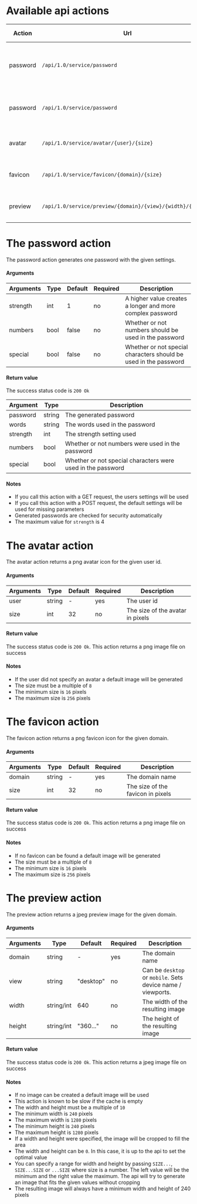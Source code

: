# Available api actions
| Action | Url | Method | Session required | Description |
| --- | --- | --- | --- | --- |
| password | `/api/1.0/service/password` | GET | yes | Generates a password with the users default settings |
| password | `/api/1.0/service/password` | POST | yes | Generates a password with the given settings |
| avatar   | `/api/1.0/service/avatar/{user}/{size}` | GET | no | Returns the avatar image for a user |
| favicon  | `/api/1.0/service/favicon/{domain}/{size}` | GET | no | Returns a favicon image for a domain |
| preview  | `/api/1.0/service/preview/{domain}/{view}/{width}/{height}` | GET | no | Returns a preview image for a domain |




# The password action
The password action generates one password with the given settings.

#### Arguments
| Arguments | Type | Default | Required | Description |
| --- | --- | --- | --- | --- |
| strength | int | 1 | no | A higher value creates a longer and more complex password |
| numbers | bool | false | no | Whether or not numbers should be used in the password |
| special | bool | false | no | Whether or not special characters should be used in the password |

#### Return value
The success status code is `200 Ok`

| Argument | Type | Description |
| --- | --- | --- |
| password | string | The generated password |
| words | string | The words used in the password |
| strength | int | The strength setting used |
| numbers | bool | Whether or not numbers were used in the password |
| special | bool | Whether or not special characters were used in the password |

#### Notes
 - If you call this action with a GET request, the users settings will be used
 - If you call this action with a POST request, the default settings will be used for missing parameters
 - Generated passwords are checked for security automatically
 - The maximum value for `strength` is 4




# The avatar action
The avatar action returns a png avatar icon for the given user id.

#### Arguments
| Arguments | Type | Default | Required | Description |
| --- | --- | --- | --- | --- |
| user | string | - | yes | The user id |
| size | int | 32 | no | The size of the avatar in pixels |

#### Return value
The success status code is `200 Ok`.
This action returns a png image file on success

#### Notes
 - If the user did not specify an avatar a default image will be generated
 - The size must be a multiple of `8`
 - The minimum size is `16` pixels
 - The maximum size is `256` pixels




# The favicon action
The favicon action returns a png favicon icon for the given domain.

#### Arguments
| Arguments | Type | Default | Required | Description |
| --- | --- | --- | --- | --- |
| domain | string | - | yes | The domain name |
| size | int | 32 | no | The size of the favicon in pixels |

#### Return value
The success status code is `200 Ok`.
This action returns a png image file on success

#### Notes
 - If no favicon can be found a default image will be generated
 - The size must be a multiple of `8`
 - The minimum size is `16` pixels
 - The maximum size is `256` pixels




# The preview action
The preview action returns a jpeg preview image for the given domain.

#### Arguments
| Arguments | Type | Default | Required | Description |
| --- | --- | --- | --- | --- |
| domain | string | - | yes | The domain name |
| view | string | "desktop" | no | Can be `desktop` or `mobile`. Sets device name / viewports. |
| width | string/int | 640 | no | The width of the resulting image |
| height | string/int | "360..." | no | The height of the resulting image |

#### Return value
The success status code is `200 Ok`.
This action returns a jpeg image file on success

#### Notes
 - If no image can be created a default image will be used
 - This action is known to be slow if the cache is empty
 - The width and height must be a multiple of `10`
 - The minimum width is `240` pixels
 - The maximum width is `1280` pixels
 - The minimum height is `240` pixels
 - The maximum height is `1280` pixels
 - If a width and height were specified, the image will be cropped to fill the area
 - The width and height can be `0`. In this case, it is up to the api to set the optimal value
 - You can specify a range for width and height by passing `SIZE...`, `SIZE...SIZE` or `...SIZE` where size is a number.
   The left value will be the minimum and the right value the maximum.
   The api will try to generate an image that fits the given values without cropping
 - The resulting image will always have a minimum width and height of 240 pixels